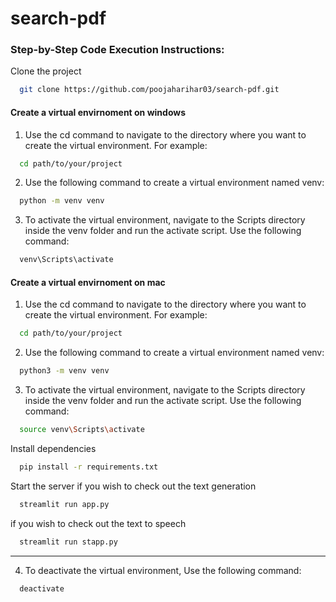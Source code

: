 # search-pdf

### Step-by-Step Code Execution Instructions:
  Clone the project

```bash
  git clone https://github.com/poojaharihar03/search-pdf.git
```
 #### Create a virtual envirnoment on windows
 1. Use the cd command to navigate to the directory where you want to create the virtual environment. For example:
```bash
  cd path/to/your/project
```
 2. Use the following command to create a virtual environment named venv:
```bash
  python -m venv venv
```
 3. To activate the virtual environment, navigate to the Scripts directory inside the venv folder and run the activate script. Use the following command:
```bash
  venv\Scripts\activate
```

#### Create a virtual envirnoment on mac
 1. Use the cd command to navigate to the directory where you want to create the virtual environment. For example:
```bash
  cd path/to/your/project
```
 2. Use the following command to create a virtual environment named venv:
```bash
  python3 -m venv venv
```
 3. To activate the virtual environment, navigate to the Scripts directory inside the venv folder and run the activate script. Use the following command:
```bash
  source venv\Scripts\activate
```
Install dependencies

```bash
  pip install -r requirements.txt
```

Start the server
if you wish to check out the text generation
```bash
  streamlit run app.py
```
if you wish to check out the text to speech
```bash
  streamlit run stapp.py
```
---
 4. To deactivate the virtual environment,  Use the following command:
```bash
  deactivate
``` 
